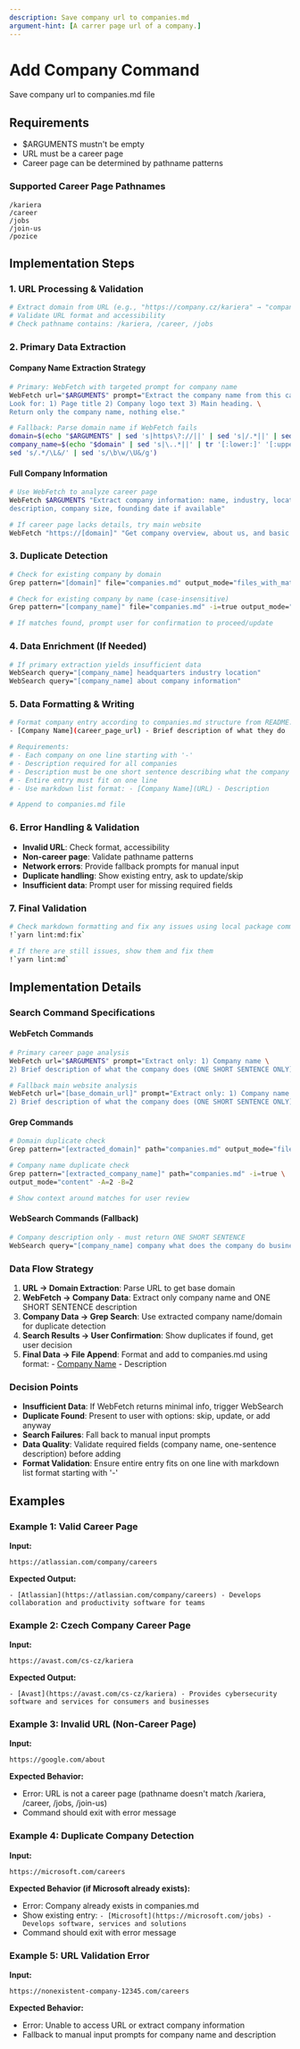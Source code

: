 ```yaml
---
description: Save company url to companies.md
argument-hint: [A carrer page url of a company.]
---
```


# Add Company Command

Save company url to companies.md file

## Requirements

- $ARGUMENTS mustn't be empty
- URL must be a career page
- Career page can be determined by pathname patterns

### Supported Career Page Pathnames

```text
/kariera
/career
/jobs
/join-us
/pozice
```

## Implementation Steps

### 1. URL Processing & Validation

```bash
# Extract domain from URL (e.g., "https://company.cz/kariera" → "company.cz")
# Validate URL format and accessibility
# Check pathname contains: /kariera, /career, /jobs
```

### 2. Primary Data Extraction

#### Company Name Extraction Strategy

```bash
# Primary: WebFetch with targeted prompt for company name
WebFetch url="$ARGUMENTS" prompt="Extract the company name from this career page. \
Look for: 1) Page title 2) Company logo text 3) Main heading. \
Return only the company name, nothing else."

# Fallback: Parse domain name if WebFetch fails
domain=$(echo "$ARGUMENTS" | sed 's|https\?://||' | sed 's|/.*||' | sed 's|^[^.]*\.||')
company_name=$(echo "$domain" | sed 's|\..*||' | tr '[:lower:]' '[:upper:]' | \
sed 's/.*/\L&/' | sed 's/\b\w/\U&/g')
```

#### Full Company Information

```bash
# Use WebFetch to analyze career page
WebFetch $ARGUMENTS "Extract company information: name, industry, location, \
description, company size, founding date if available"

# If career page lacks details, try main website
WebFetch "https://[domain]" "Get company overview, about us, and basic company details"
```

### 3. Duplicate Detection

```bash
# Check for existing company by domain
Grep pattern="[domain]" file="companies.md" output_mode="files_with_matches"

# Check for existing company by name (case-insensitive)
Grep pattern="[company_name]" file="companies.md" -i=true output_mode="content"

# If matches found, prompt user for confirmation to proceed/update
```

### 4. Data Enrichment (If Needed)

```bash
# If primary extraction yields insufficient data
WebSearch query="[company_name] headquarters industry location"
WebSearch query="[company_name] about company information"
```

### 5. Data Formatting & Writing

```bash
# Format company entry according to companies.md structure from README.md:
- [Company Name](career_page_url) - Brief description of what they do

# Requirements:
# - Each company on one line starting with '-'
# - Description required for all companies
# - Description must be one short sentence describing what the company does
# - Entire entry must fit on one line
# - Use markdown list format: - [Company Name](URL) - Description

# Append to companies.md file
```

### 6. Error Handling & Validation

- **Invalid URL**: Check format, accessibility
- **Non-career page**: Validate pathname patterns
- **Network errors**: Provide fallback prompts for manual input
- **Duplicate handling**: Show existing entry, ask to update/skip
- **Insufficient data**: Prompt user for missing required fields

### 7. Final Validation

```bash
# Check markdown formatting and fix any issues using local package commands
!`yarn lint:md:fix`

# If there are still issues, show them and fix them
!`yarn lint:md`
```

## Implementation Details

### Search Command Specifications

#### WebFetch Commands

```bash
# Primary career page analysis
WebFetch url="$ARGUMENTS" prompt="Extract only: 1) Company name \
2) Brief description of what the company does (ONE SHORT SENTENCE ONLY)"

# Fallback main website analysis
WebFetch url="[base_domain_url]" prompt="Extract only: 1) Company name \
2) Brief description of what the company does (ONE SHORT SENTENCE ONLY)"
```

#### Grep Commands

```bash
# Domain duplicate check
Grep pattern="[extracted_domain]" path="companies.md" output_mode="files_with_matches"

# Company name duplicate check
Grep pattern="[extracted_company_name]" path="companies.md" -i=true \
output_mode="content" -A=2 -B=2

# Show context around matches for user review
```

#### WebSearch Commands (Fallback)

```bash
# Company description only - must return ONE SHORT SENTENCE
WebSearch query="[company_name] company what does the company do business description"
```

### Data Flow Strategy

1. **URL → Domain Extraction**: Parse URL to get base domain
2. **WebFetch → Company Data**: Extract only company name and ONE SHORT SENTENCE description
3. **Company Data → Grep Search**: Use extracted company name/domain for duplicate detection
4. **Search Results → User Confirmation**: Show duplicates if found, get user decision
5. **Final Data → File Append**: Format and add to companies.md using format: - [Company Name](URL) - Description

### Decision Points

- **Insufficient Data**: If WebFetch returns minimal info, trigger WebSearch
- **Duplicate Found**: Present to user with options: skip, update, or add anyway
- **Search Failures**: Fall back to manual input prompts
- **Data Quality**: Validate required fields (company name, one-sentence description) before adding
- **Format Validation**: Ensure entire entry fits on one line with markdown list format starting with '-'

## Examples

### Example 1: Valid Career Page

**Input:**

```text
https://atlassian.com/company/careers
```

**Expected Output:**

```text
- [Atlassian](https://atlassian.com/company/careers) - Develops collaboration and productivity software for teams
```

### Example 2: Czech Company Career Page

**Input:**

```text
https://avast.com/cs-cz/kariera
```

**Expected Output:**

```text
- [Avast](https://avast.com/cs-cz/kariera) - Provides cybersecurity software and services for consumers and businesses
```

### Example 3: Invalid URL (Non-Career Page)

**Input:**

```text
https://google.com/about
```

**Expected Behavior:**

- Error: URL is not a career page (pathname doesn't match /kariera, /career, /jobs, /join-us)
- Command should exit with error message

### Example 4: Duplicate Company Detection

**Input:**

```text
https://microsoft.com/careers
```

**Expected Behavior (if Microsoft already exists):**

- Error: Company already exists in companies.md
- Show existing entry: `- [Microsoft](https://microsoft.com/jobs) - Develops software, services and solutions`
- Command should exit with error message

### Example 5: URL Validation Error

**Input:**

```text
https://nonexistent-company-12345.com/careers
```

**Expected Behavior:**

- Error: Unable to access URL or extract company information
- Fallback to manual input prompts for company name and description
